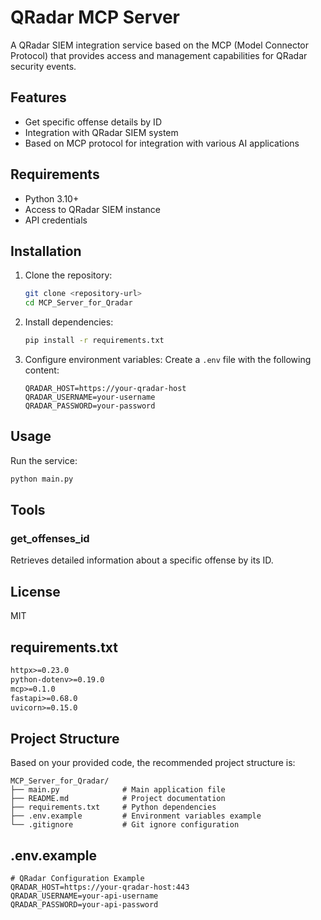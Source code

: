 # QRadar MCP Server

A QRadar SIEM integration service based on the MCP (Model Connector Protocol) that provides access and management capabilities for QRadar security events.

## Features

- Get specific offense details by ID
- Integration with QRadar SIEM system
- Based on MCP protocol for integration with various AI applications

## Requirements

- Python 3.10+
- Access to QRadar SIEM instance
- API credentials

## Installation

1. Clone the repository:
   ```bash
   git clone <repository-url>
   cd MCP_Server_for_Qradar
   ```

2. Install dependencies:
   ```bash
   pip install -r requirements.txt
   ```

3. Configure environment variables:
   Create a `.env` file with the following content:
   ```env
   QRADAR_HOST=https://your-qradar-host
   QRADAR_USERNAME=your-username
   QRADAR_PASSWORD=your-password
   ```

## Usage

Run the service:
```bash
python main.py
```

## Tools

### get_offenses_id
Retrieves detailed information about a specific offense by its ID.

## License

MIT

## requirements.txt

```txt
httpx>=0.23.0
python-dotenv>=0.19.0
mcp>=0.1.0
fastapi>=0.68.0
uvicorn>=0.15.0
```

## Project Structure

Based on your provided code, the recommended project structure is:

```
MCP_Server_for_Qradar/
├── main.py              # Main application file
├── README.md            # Project documentation
├── requirements.txt     # Python dependencies
├── .env.example         # Environment variables example
└── .gitignore           # Git ignore configuration
```

## .env.example

```env
# QRadar Configuration Example
QRADAR_HOST=https://your-qradar-host:443
QRADAR_USERNAME=your-api-username
QRADAR_PASSWORD=your-api-password
```
